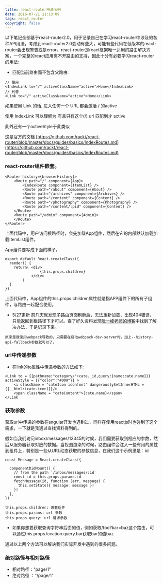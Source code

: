 ```yaml
---
title: react-router用法示例
date: 2016-07-21 11:10:09
tags: react_router
copyright: false
---
```

以下笔记全部基于react-router2.0，用于记录自己在学习react-router中涉及的各种API用法，考虑到react-router2.0变动有些大，可能有些代码在低版本的react-router会出现警告或是error。react-router是react框架唯一适用的路由解决方案，一个完整的react应用离不开路由的支持，因此十分有必要学习react-router的用法:

- 匹配当前路由而不包含父路由:
```
// 使用 
<IndexLink to="/" activeClassName="active">Home</IndexLink>
// 代替
<Link to="/" activeClassName="active">Home</Link>
```
如果使用 Link 的话, 进入任何一个 URL 都会激活 / 的active

使用 IndexLink 可以理解为 有且只有这个(/) url 匹配到才 active

此外还有一个activeStyle于此类似

这是官方的文档
[https://github.com/rackt/react-router/blob/master/docs/guides/basics/IndexRoutes.md](https://github.com/rackt/react-router/blob/master/docs/guides/basics/IndexRoutes.md)

### react-router组件嵌套。
```
<Router history={browserHistory}>
    <Route path="/" component={App}>
        <IndexRoute component={ItemList} /> 
        <Route path="/about" component={About} /> 
        <Route path="/archives" component={Archives} /> 
        <Route path="/content" component={Content} />
        <Route path="/photography" component={Photography} />
        <Route path="/content/:pid" component={Content} />      
    </Route>
    <Route path="/admin" component={Admin}>
    </Route>
</Router>
```
上面代码中，用户访问根路径时，会先加载App组件，然后在它的内部默认加载加载ItemList组件。

App组件要写成下面的样子。
```
export default React.createClass({
  render() {
    return( <div>
                {this.props.children}
            </div>
        )
  }
})
```
上面代码中，App组件的this.props.children属性就是指APP组件下的所有子组件，与路由一起配合使用。

- 5/27更新
前几天就发现子路由页面刷新后，无法重新加载，出现404错误，只能返回到根路径下才可以。查了好久资料发现[阮一峰老师的博客](http://www.ruanyifeng.com/blog/2016/05/react_router.html)中找到了解决办法，于是记录下来。

`原来是我使用webpack导致的，只需要在启动webpack-dev-server时，加上--history-api-fallback参数就可以了。`
### url中传递参数

- 在link的to属性中传递参数的方法如下:
```
<Link to = {{pathname:"category/"+cate._id,query:{name:cate.name}}} activeStyle = {{"color":"#000"}} >
    <i className = "cateIcon iconfont" dangerouslySetInnerHTML = {{__html:(cate.icon)}}/>
    <span className = "cateContent">{cate.name}</span>
</Link
```

### 获取参数
获取url中传递的参数在angular开发也遇到过，同样在使用reactjs时也碰到了这个需求，一下就是我通过查找资料得到的。

假如当我们访问inbox/messages/12345的时候，我们需要获取到相应的参数，然后从服务器获取对应的数据。当视图渲染的时候，路由组件会注入一些有用的属性到组件上，特别是一些从URL动态获取的参数信息，在我们这个示例里是：id
```
const Message = React.createClass({

  componentDidMount() {
    // from the path `/inbox/messages/:id`
    const id = this.props.params.id
    fetchMessage(id, function (err, message) {
      this.setState({ message: message })
    })
  },
})
```

    this.props.children: 嵌套组件
    this.props.params: url 参数
    this.props.query: url 请求参数

- 如果你想要获取查询字符串后面的值，例如获取/foo?bar=baz这个路由，可以通过this.props.location.query.bar获取bar的值baz

通过以上两个方法可以解决我们实际开发中遇到的很多问题。


### 绝对路径与相对路径

- 相对路径："page/1"
- 绝对路径 ："/page/1"